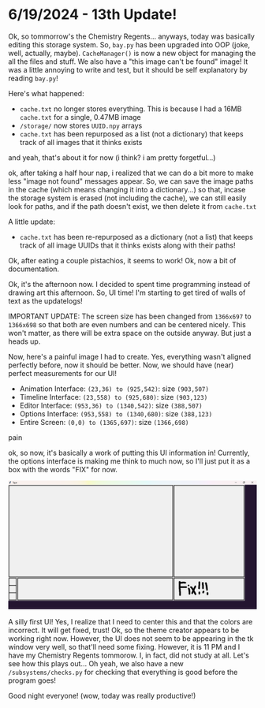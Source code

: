# 6/19/2024 - 13th Update!

Ok, so tommorrow's the Chemistry Regents... anyways, today was basically editing this storage system. So, `bay.py` has been upgraded into OOP (joke, well, actually, maybe). `CacheManager()` is now a new object for managing the all the files and stuff. We also have a "this image can't be found" image! It was a little annoying to write and test, but it should be self explanatory by reading `bay.py`!

Here's what happened: 
- `cache.txt` no longer stores everything. This is because I had a 16MB `cache.txt` for a single, 0.47MB image
- `/storage/` now stores `UUID.npy` arrays
- `cache.txt` has been repurposed as a list (not a dictionary) that keeps track of all images that it thinks exists

and yeah, that's about it for now (i think? i am pretty forgetful...)

ok, after taking a half hour nap, i realized that we can do a bit more to make less "image not found" messages appear. So, we can save the image paths in the cache (which means changing it into a dictionary...) so that, incase the storage system is erased (not including the cache), we can still easily look for paths, and if the path doesn't exist, we then delete it from `cache.txt`

A little update:
- `cache.txt` has been re-repurposed as a dictionary (not a list) that keeps track of all image UUIDs that it thinks exists along with their paths!

Ok, after eating a couple pistachios, it seems to work! Ok, now a bit of documentation. 

Ok, it's the afternoon now. I decided to spent time programming instead of drawing art this afternoon. So, UI time! I'm starting to get tired of walls of text as the updatelogs!

IMPORTANT UPDATE: The screen size has been changed from `1366x697` to `1366x698` so that both are even numbers and can be centered nicely. This won't matter, as there will be extra space on the outside anyway. But just a heads up.

Now, here's a painful image I had to create. Yes, everything wasn't aligned perfectly before, now it should be better. Now, we should have (near) perfect measurements for our UI!

- Animation Interface: `(23,36) to (925,542)`: size `(903,507)`
- Timeline Interface: `(23,558) to (925,680)`: size `(903,123)`
- Editor Interface: `(953,36) to (1340,542)`: size `(388,507)`
- Options Interface: `(953,558) to (1340,680)`: size `(388,123)`
- Entire Screen: `(0,0) to (1365,697)`: size `(1366,698)`

pain

ok, so now, it's basically a work of putting this UI information in! Currently, the options interface is making me think to much now, so I'll just put it as a box with the words "FIX" for now.

![silly](</updatelogs/images/06192024 - 2.png>)

A silly first UI! Yes, I realize that I need to center this and that the colors are incorrect. It will get fixed, trust! Ok, so the theme creator appears to be working right now. However, the UI does not seem to be appearing in the tk window very well, so that'll need some fixing. However, it is 11 PM and I have my Chemistry Regents tommorow. I, in fact, did not study at all. Let's see how this plays out... Oh yeah, we also have a new `/subsystems/checks.py` for checking that everything is good before the program goes!

Good night everyone! (wow, today was really productive!)